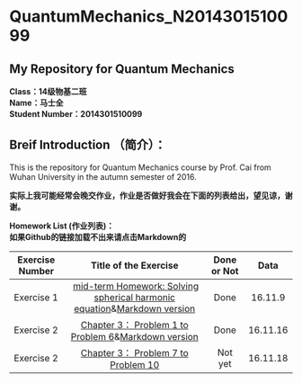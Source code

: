 # QuantumMechanics_N2014301510099
**My Repository for Quantum Mechanics**
---
 **Class：14级物基二班**  
 **Name：马士全**  
 **Student Number：2014301510099**  
 
**Breif Introduction  （简介）：**  
---
This is the repository for Quantum Mechanics course by Prof. Cai from Wuhan University in the autumn semester of 2016.  

**实际上我可能经常会晚交作业，作业是否做好我会在下面的列表给出，望见谅，谢谢。**  

**Homework List   (作业列表)：**   
**如果Github的链接加载不出来请点击Markdown的**

| Exercise Number |  Title of the Exercise |  Done or Not | Data |  
|  ----             | :-----------:|:---:            |:-----:|
| Exercise 1 |  [mid-term Homework: Solving spherical harmonic equation](https://github.com/MQdtc/QuantumMechanics_N2014301510099/blob/master/Homework/%E6%9C%9F%E4%B8%AD%E4%BD%9C%E4%B8%9A.pdf)&[Markdown version](https://www.zybuluo.com/MQdtc/note/568833)| Done | 16.11.9 |  
| Exercise 2 |  [Chapter 3： Problem 1 to Problem 6](https://github.com/MQdtc/QuantumMechanics_N2014301510099/blob/master/Homework/Chapter3%20P1--6.pdf)&[Markdown version](https://www.zybuluo.com/MQdtc/note/571194)| Done| 16.11.16 |
| Exercise 2 |  [Chapter 3： Problem 7 to Problem 10]()| Not yet | 16.11.18|
